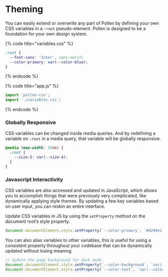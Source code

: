# Theming

You can easily extend or overwrite any part of Pollen by defining your own CSS variables in a `:root` pseudo-element. Pollen is  designed to be a foundation for your own design system.

{% code title="variables.css" %}
```css
:root {
  --font-sans: 'Inter', sans-serif;
  --color-primary: var(--color-blue);
}
```
{% endcode %}

{% code title="app.js" %}
```javascript
import 'pollen-css';
import './variables.css';
```
{% endcode %}

### Globally Responsive

CSS variables can be changed inside media queries. And by redefining a variable on `:root` in a media query, that variable will be globally responsive.

```css
@media (max-width: 45em) {
  :root {
    --size-5: var(--size-4);
  }
}
```

### Javascript Interactivity

CSS variables are also accessed and updated in JavaScript, which allows you to accomplish things that were previously very complicated, like dynamically applying style themes. By updating a few key variables based on user input, you can reskin an entire interface.

Update CSS variables in JS by using the `setProperty` method on the document root’s style property.

```javascript
document.documentElement.style.setProperty(`--color-primary`, `#4299e1`);
```

You can also alias variables to other variables, this is useful for using a consistent property throughout your codebase that can be dynamically updated without losing meaning

```javascript
// Update the page background for dark mode
document.documentElement.style.setProperty(`--color-background`, `var(--color-black)`);
document.documentElement.style.setProperty(`--color-text`, `var(--color-grey-100)`);
```
